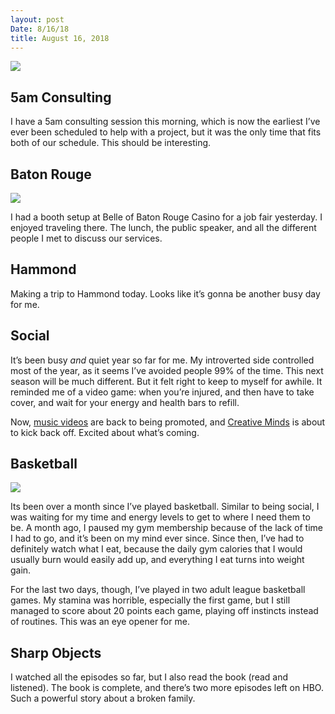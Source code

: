 ```yaml
---
layout: post
Date: 8/16/18
title: August 16, 2018
---
```


![][image-1]

## 5am Consulting

I have a 5am consulting session this morning, which is now the earliest I’ve ever been scheduled to help with a project, but it was the only time that fits both of our schedule. This should be interesting.

## Baton Rouge

![][image-2]

I had a booth setup at Belle of Baton Rouge Casino for a job fair yesterday. I enjoyed traveling there. The lunch, the public speaker, and all the different people I met to discuss our services.

## Hammond

Making a trip to Hammond today. Looks like it’s gonna be another busy day for me.

## Social

It’s been busy *and* quiet year so far for me. My introverted side controlled most of the year, as it seems I’ve avoided people 99% of the time. This next season will be much different. But it felt right to keep to myself for awhile. It reminded me of a video game: when you’re injured, and then have to take cover, and wait for your energy and health bars to refill.

Now, [music videos][1] are back to being promoted, and [Creative Minds][2] is about to kick back off. Excited about what’s coming.

## Basketball

![][image-3]

Its been over a month since I’ve played basketball. Similar to being social, I was waiting for my time and energy levels to get to where I need them to be. A month ago, I paused my gym membership because of the lack of time I had to go, and it’s been on my mind ever since. Since then, I’ve had to definitely watch what I eat, because the daily gym calories that I would usually burn would easily add up, and everything I eat turns into weight gain.

For the last two days, though, I’ve played in two adult league basketball games. My stamina was horrible, especially the first game, but I still managed to score about 20 points each game, playing off instincts instead of routines. This was an eye opener for me.

## Sharp Objects

I watched all the episodes so far, but I also read the book (read and listened). The book is complete, and there’s two more episodes left on HBO. Such a powerful story about a broken family.

[1]:	https://www.facebook.com/nashpitre/videos/258127491342216/
[2]:	https://m.facebook.com/groups/288029324892997

[image-1]:	https://i.imgur.com/cFmm5Wd.jpg
[image-2]:	https://i.imgur.com/zCjsHsk.jpg
[image-3]:	https://i.imgur.com/e8IfM9t.jpg